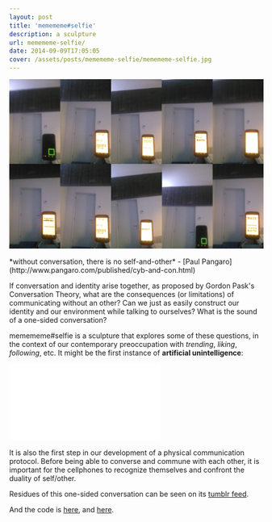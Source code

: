 ```yaml
---
layout: post
title: 'memememe#selfie'
description: a sculpture
url: memememe-selfie/
date: 2014-09-09T17:05:05
cover: /assets/posts/memememe-selfie/memememe-selfie.jpg
---
```

![](/assets/posts/memememe-selfie/memememe-selfie-selfies.jpg)

<div class="align-right" markdown="1">
  *without conversation, there is no self-and-other*  
  &#45; [Paul Pangaro](http://www.pangaro.com/published/cyb-and-con.html)
</div>

If conversation and identity arise together, as proposed by Gordon Pask's Conversation Theory, what are the consequences (or limitations) of communicating without an other? Can we just as easily construct our identity and our environment while talking to ourselves? What is the sound of a one-sided conversation?

memememe#selfie is a sculpture that explores some of these questions, in the context of our contemporary preoccupation with *trending*, *liking*, *following*, etc. It might be the first instance of **artificial unintelligence**:

<div class="video-wrapper video-wrapper-16x9">
  <iframe src="//player.vimeo.com/video/108008040" frameborder="0" webkitallowfullscreen="" mozallowfullscreen="" allowfullscreen=""></iframe>
</div>

It is also the first step in our development of a physical communication protocol. Before being able to converse and commune with each other, it is important for the cellphones to recognize themselves and confront the duality of self/other.

Residues of this one-sided conversation can be seen on its [tumblr feed](http://memememeselfie.tumblr.com).

And the code is [here](https://github.com/thiagohersan/memememe/tree/master/Python/selfieMemememe), and [here](https://github.com/thiagohersan/memememe/tree/master/Android/selfieMemememe).
